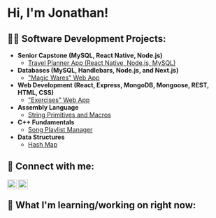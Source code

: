 <h1>Hi, I'm Jonathan! </h1>

<h2>👨‍💻 Software Development Projects:</h2>

- <b>Senior Capstone (MySQL, React Native, Node.js)</b>
  - [Travel Planner App (React Native, Node.js, MySQL)](https://github.com/villafla/cs461_travel_planner)
- <b>Databases (MySQL, Handlebars, Node.js, and Next.js)</b>
  - ["Magic Wares" Web App](https://github.com/thatsaksyguy/cs340_webapp)
- <b>Web Development (React, Express, MongoDB, Mongoose, REST, HTML, CSS)</b>
  - ["Exercises" Web App](https://github.com/thatsaksyguy/Exercises-App)
- <b>Assembly Language</b>
  - [String Primitives and Macros](https://github.com/thatsaksyguy/String-Primitives-and-Macros)
- <b>C++ Fundamentals</b>
  - [Song Playlist Manager](https://github.com/thatsaksyguy/Song-Playlist-Manager)
- <b>Data Structures</b>
  - [Hash Map](https://github.com/thatsaksyguy/Hash-Map)
 


<h2> 🤳 Connect with me:</h2>

[<img align="left" alt="JonSaks | LinkedIn" width="22px" src="https://cdn.jsdelivr.net/npm/simple-icons@v3/icons/linkedin.svg" />][linkedin]
[<img align="left" alt="JonSaks | Instagram" width="22px" src="https://cdn.jsdelivr.net/npm/simple-icons@v3/icons/instagram.svg" />][instagram]  

[instagram]: https://www.instagram.com/thatsaksyguy/
[linkedin]: https://www.linkedin.com/in/jonathan-saks-7a579588/ 
</br>

<h2> 🔭 What I'm learning/working on right now:</h2>





  
<!--
**joshmadakor1/joshmadakor1** is a ✨ _special_ ✨ repository because its `README.md` (this file) appears on your GitHub profile.

Here are some ideas to get you started:

- 🔭 I’m currently working on ...
- 🌱 I’m currently learning ...
- 👯 I’m looking to collaborate on ...
- 🤔 I’m looking for help with ...
- 💬 Ask me about ...
- 📫 How to reach me: ...
- 😄 Pronouns: ...
- ⚡ Fun fact: ...
-->

